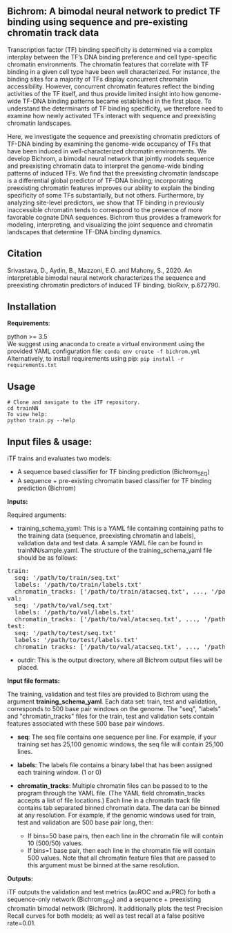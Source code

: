 ## Bichrom: A bimodal neural network to predict TF binding using sequence and pre-existing chromatin track data
Transcription factor (TF) binding specificity is determined via a complex interplay between the TF’s DNA binding preference and cell type-specific chromatin environments. The chromatin features that correlate with TF binding in a given cell type have been well characterized. For instance, the binding sites for a majority of TFs display concurrent chromatin accessibility. However, concurrent chromatin features reflect the binding activities of the TF itself, and thus provide limited insight into how genome-wide TF-DNA binding patterns became established in the first place. To understand the determinants of TF binding specificity, we therefore need to examine how newly activated TFs interact with sequence and preexisting chromatin landscapes.

Here, we investigate the sequence and preexisting chromatin predictors of TF-DNA binding by examining the genome-wide occupancy of TFs that have been induced in well-characterized chromatin environments. We develop Bichrom, a bimodal neural network that jointly models sequence and preexisting chromatin data to interpret the genome-wide binding patterns of induced TFs. We find that the preexisting chromatin landscape is a differential global predictor of TF-DNA binding; incorporating preexisting chromatin features improves our ability to explain the binding specificity of some TFs substantially, but not others. Furthermore, by analyzing site-level predictors, we show that TF binding in previously inaccessible chromatin tends to correspond to the presence of more favorable cognate DNA sequences. Bichrom thus provides a framework for modeling, interpreting, and visualizing the joint sequence and chromatin landscapes that determine TF-DNA binding dynamics.

## Citation
Srivastava, D., Aydin, B., Mazzoni, E.O. and Mahony, S., 2020. An interpretable bimodal neural network characterizes the sequence and preexisting chromatin predictors of induced TF binding. bioRxiv, p.672790.

## Installation
**Requirements**:  

python >= 3.5  
We suggest using anaconda to create a virtual environment using the provided YAML configuration file:
`conda env create -f bichrom.yml`  
Alternatively, to install requirements using pip: 
`pip install -r requirements.txt`

## Usage
```
# Clone and navigate to the iTF repository. 
cd trainNN  
To view help:   
python train.py --help
```
  
## Input files & usage:  
iTF trains and evaluates two models: 
* A sequence based classifier for TF binding prediction (Bichrom<sub>SEQ</sub>)
* A sequence + pre-existing chromatin based classifier for TF binding prediction (Bichrom)

**Inputs:**  

Required arguments: 
* training_schema_yaml: This is a YAML file containing containing paths to the training data (sequence, preexisting chromatin and labels), validation data and test data. A sample YAML file can be found in trainNN/sample.yaml. The structure of the training_schema_yaml file should be as follows:  

<pre>
train:  
  seq: '/path/to/train/seq.txt'    
  labels: '/path/to/train/labels.txt'  
  chromatin_tracks: ['/path/to/train/atacseq.txt', ..., '/path/to/train/h3k27ac.txt']  
val: 
  seq: '/path/to/val/seq.txt'  
  labels: '/path/to/val/labels.txt'  
  chromatin_tracks: ['/path/to/val/atacseq.txt', ..., '/path/to/val/h3k27ac.txt'] 
test: 
  seq: '/path/to/test/seq.txt'  
  labels: '/path/to/test/labels.txt'  
  chromatin_tracks: ['/path/to/val/atacseq.txt', ..., '/path/to/test/h3k27ac.txt'] 
</pre>

* outdir: This is the output directory, where all Bichrom output files will be placed. 

**Input file formats:**

The training, validation and test files are provided to Bichrom using the argument **training_schema_yaml**. Each data set: train, test and validation, corresponds to 500 base pair windows on the genome. The "seq", "labels" and "chromatin_tracks" files for the train, test and validation sets contain features associated with these 500 base pair windows. 

* **seq**: The seq file contains one sequence per line. For example, if your training set has 25,100 genomic windows, the seq file will contain 25,100 lines.  

* **labels**: The labels file contains a binary label that has been assigned each training window. (1 or 0)  

* **chromatin_tracks**: Multiple chromatin files can be passed to to the program through the YAML file. (The YAML field chromatin_tracks accepts a list of file locations.) Each line in a chromatin track file contains tab separated binned chromatin data. The data can be binned at any resolution. For example, if the genomic windows used for train, test and validation are 500 base pair long, then: 
  * If bins=50 base pairs, then each line in the chromatin file will contain 10 (500/50) values. 
  * If bins=1 base pair, then each line in the chromatin file will contain 500 values. Note that all chromatin feature files that are passed to this argument must be binned at the same resolution.  


**Outputs:**  

iTF outputs the validation and test metrics (auROC and auPRC) for both a sequence-only network (Bichrom<sub>SEQ</sub>) and a sequence + preexisting chromatin bimodal network (Bichrom). It additionally plots the test Precision Recall curves for both models; as well as test recall at a false positive rate=0.01. 
   


